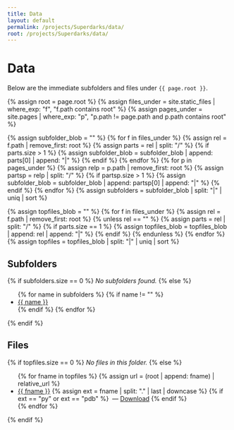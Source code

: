 ```yaml
---
title: Data
layout: default
permalink: /projects/Superdarks/data/
root: /projects/Superdarks/data/
---
```


# Data

Below are the immediate subfolders and files under `{{ page.root }}`.

{% assign root = page.root %}
{% assign files_under = site.static_files | where_exp: "f", "f.path contains root" %}
{% assign pages_under = site.pages | where_exp: "p", "p.path != page.path and p.path contains root" %}

{% assign subfolder_blob = "" %}
{% for f in files_under %}
  {% assign rel = f.path | remove_first: root %}
  {% assign parts = rel | split: "/" %}
  {% if parts.size > 1 %}
    {% assign subfolder_blob = subfolder_blob | append: parts[0] | append: "|" %}
  {% endif %}
{% endfor %}
{% for p in pages_under %}
  {% assign relp = p.path | remove_first: root %}
  {% assign partsp = relp | split: "/" %}
  {% if partsp.size > 1 %}
    {% assign subfolder_blob = subfolder_blob | append: partsp[0] | append: "|" %}
  {% endif %}
{% endfor %}
{% assign subfolders = subfolder_blob | split: "|" | uniq | sort %}

{% assign topfiles_blob = "" %}
{% for f in files_under %}
  {% assign rel = f.path | remove_first: root %}
  {% unless rel == "" %}
    {% assign parts = rel | split: "/" %}
    {% if parts.size == 1 %}
      {% assign topfiles_blob = topfiles_blob | append: rel | append: "|" %}
    {% endif %}
  {% endunless %}
{% endfor %}
{% assign topfiles = topfiles_blob | split: "|" | uniq | sort %}

## Subfolders
{% if subfolders.size == 0 %}
_No subfolders found._
{% else %}
<ul>
  {% for name in subfolders %}
    {% if name != "" %}
      <li><a href="{{ root | append: name | append: '/' | relative_url }}">{{ name }}</a></li>
    {% endif %}
  {% endfor %}
</ul>
{% endif %}

## Files
{% if topfiles.size == 0 %}
_No files in this folder._
{% else %}
<ul>
  {% for fname in topfiles %}
    {% assign url = (root | append: fname) | relative_url %}
    <li>
      <a href="{{ url }}">{{ fname }}</a>
      {% assign ext = fname | split: "." | last | downcase %}
      {% if ext == "py" or ext == "pdb" %}
        &nbsp;—&nbsp;<a href="{{ url }}" download>Download</a>
      {% endif %}
    </li>
  {% endfor %}
</ul>
{% endif %}
